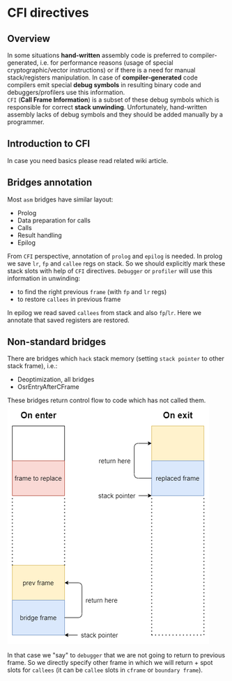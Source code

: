 # CFI directives

## Overview

In some situations **hand-written** assembly code is preferred to compiler-generated, i.e. for performance reasons (usage of special cryptographic/vector instructions) or if there is a need for manual stack/registers manipulation.
In case of **compiler-generated** code compilers emit special **debug symbols** in resulting binary code and debuggers/profilers use this information.  
`CFI` (**Call Frame Information**) is a subset of these debug symbols which is responsible for correct **stack unwinding**.
Unfortunately, hand-written assembly lacks of debug symbols and they should be added manually by a programmer.

## Introduction to CFI

In case you need basics please read related wiki article.

## Bridges annotation

Most `asm` bridges have similar layout:
- Prolog
- Data preparation for calls
- Calls
- Result handling
- Epilog

From `CFI` perspective, annotation of `prolog` and `epilog` is needed.
In prolog we save `lr`, `fp` and `callee` regs on stack.
So we should explicitly mark these stack slots with help of `CFI` directives.
`Debugger` or `profiler` will use this information in unwinding:
 - to find the right previous `frame` (with `fp` and `lr` regs)
 - to restore `callees` in previous frame

In epilog we read saved `callees` from stack and also `fp`/`lr`. Here we annotate that saved registers are restored.

## Non-standard bridges

There are bridges which `hack` stack memory (setting `stack pointer` to other stack frame), i.e.:
- Deoptimization, all bridges
- OsrEntryAfterCFrame

These bridges return control flow to code which has not called them.  
![cfi_hack_bridges](images/cfi_hack_bridges.png)

In that case we "say" to `debugger` that we are not going to return to previous frame. So we directly specify other frame in which we will return + spot slots for `callees` (it can be `callee` slots in `cframe` or `boundary frame`).
